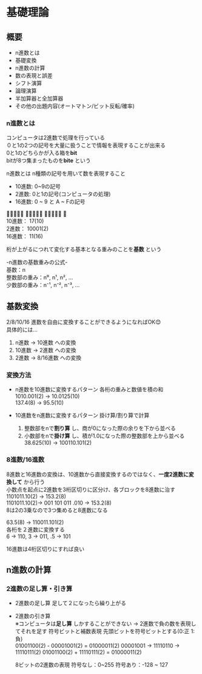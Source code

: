 # 基礎理論
## 概要
- n進数とは
- 基礎変換
- n進数の計算
- 数の表現と誤差
- シフト演算
- 論理演算
- 半加算器と全加算器
- その他の出題内容(オートマトン/ビット反転/確率)

### n進数とは
コンピュータは2進数で処理を行っている  
０と1の2つの記号を大量に扱うことで情報を表現することが出来る  
0と1のどちらかが入る箱を**bit**  
bitが8つ集まったものを**bite** という

n進数とは n種類の記号を用いて数を表現すること  
- 10進数: 0~9の記号
- 2進数: 0と1の記号(コンピュータの処理)
- 16進数: 0 ~ 9 と A ~ Fの記号

🍎🍎🍎🍎🍎 🍎🍎🍎🍎🍎 🍎🍎🍎🍎🍎 🍎  
10進数： 17(10)  
2進数： 10001(2)               
16進数： 11(16)  

桁が上がるにつれて変化する基本となる重みのことを**基数** という  

-n進数の基数重みの公式-  
基数：n  
整数部の重み：n⁰, n¹, n², …   
少数部の重み：n⁻¹, n⁻², n⁻³, …

## 基数変換
2/8/10/16 進数を自由に変換することができるようになればOK😊  
具体的には...  
1. n進数 -> 10進数 への変換
2. 10進数 -> 2進数 への変換
3. 2進数 -> 8/16進数 への変換

### 変換方法
- n進数を10進数に変換するパターン
  各桁の重みと数値を積の和  
  1010.001(2) -> 10.0125(10)  
  137.4(8) -> 95.5(10)  
  
- 10進数をn進数に変換するパターン
  掛け算/割り算で計算
  1. 整数部をnで**割り算** し、商が0になった際の余りを下から並べる
  2. 小数部をnで**掛け算** し、積が1.0になった際の整数部を上から並べる  
  38.625(10) -> 100110.101(2)

### 8進数/16進数
8進数と16進数の変換は、10進数から直接変換するのではなく、**一度2進数に変換して** から行う  
小数点を起点に2進数を3桁区切りに区分け、各ブロックを8進数に治す  
1101011.10(2) -> 153.2(8)  
1101011.10(2)-> 001 101 011 .010 -> 153.2(8)  
8は2の3乗なので3つ集めると8進数になる　　

63.5(8) -> 110011.101(2)  
各桁を２進数に変換する  
6 -> 110, 3 -> 011, .5 -> 101   

16進数は4桁区切りにすれば良い

## n進数の計算
### 2進数の足し算・引き算
- 2進数の足し算
  足して２になったら繰り上がる

- 2進数の引き算  
  ※コンピュータは**足し算** しかすることができない -> 2進数で負の数を表現してそれを足す
  符号ビットと補数表現
  先頭ビットを符号ビットとする(0:正 1:負)  
  01001100(2) - 00001001(2) = 01000011(2)
  00001001 -> 11110110 -> 11110111(2)
  01001100(2) + 11110111(2) = 01000011(2)

  8ビットの2進数の表現
  符号なし：0~255
  符号あり：-128 ~ 127
